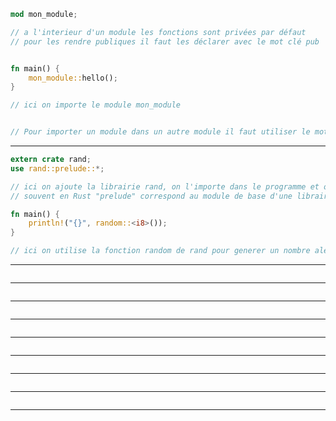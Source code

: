 ```Rust
mod mon_module;

// a l'interieur d'un module les fonctions sont privées par défaut 
// pour les rendre publiques il faut les déclarer avec le mot clé pub


fn main() {
    mon_module::hello();
}

// ici on importe le module mon_module


// Pour importer un module dans un autre module il faut utiliser le mot clé use
```
------
```Rust
extern crate rand;
use rand::prelude::*;

// ici on ajoute la librairie rand, on l'importe dans le programme et on precise qu'on veut utiliser tout le prelude de rand
// souvent en Rust "prelude" correspond au module de base d'une librairie

fn main() {
    println!("{}", random::<i8>());
}

// ici on utilise la fonction random de rand pour generer un nombre aleatoire, il est important de preciser le type de nombre qu'on veut generer
```
------
```Rust

```
------
```Rust

```
------
```Rust

```
------
```Rust

```
------
```Rust

```
------
```Rust

```
------
```Rust

```
------
```Rust

```
------
```Rust

```
